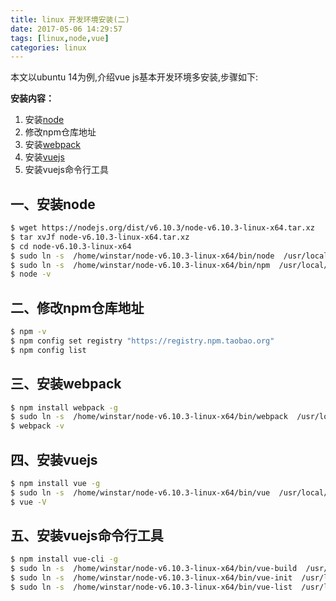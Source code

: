 ```yaml
---
title: linux 开发环境安装(二)
date: 2017-05-06 14:29:57
tags: [linux,node,vue] 
categories: linux
---
```


本文以ubuntu 14为例,介绍vue js基本开发环境多安装,步骤如下:

**安装内容：**
1. 安装[node](https://nodejs.org/)      
2. 修改npm仓库地址 
3. 安装[webpack](http://webpack.github.io/)     
4. 安装[vuejs](https://cn.vuejs.org/)       
5. 安装vuejs命令行工具   

## 一、安装node

``` bash
$ wget https://nodejs.org/dist/v6.10.3/node-v6.10.3-linux-x64.tar.xz
$ tar xvJf node-v6.10.3-linux-x64.tar.xz
$ cd node-v6.10.3-linux-x64
$ sudo ln -s  /home/winstar/node-v6.10.3-linux-x64/bin/node  /usr/local/bin/node
$ sudo ln -s  /home/winstar/node-v6.10.3-linux-x64/bin/npm  /usr/local/bin/npm
$ node -v
```

## 二、修改npm仓库地址
``` bash
$ npm -v
$ npm config set registry "https://registry.npm.taobao.org"
$ npm config list
```

## 三、安装webpack
``` bash
$ npm install webpack -g
$ sudo ln -s  /home/winstar/node-v6.10.3-linux-x64/bin/webpack  /usr/local/bin/webpack
$ webpack -v
```

## 四、安装vuejs
``` bash
$ npm install vue -g
$ sudo ln -s  /home/winstar/node-v6.10.3-linux-x64/bin/vue  /usr/local/bin/vue
$ vue -V
```

## 五、安装vuejs命令行工具
``` bash
$ npm install vue-cli -g
$ sudo ln -s  /home/winstar/node-v6.10.3-linux-x64/bin/vue-build  /usr/local/bin/vue-build
$ sudo ln -s  /home/winstar/node-v6.10.3-linux-x64/bin/vue-init  /usr/local/bin/vue-init
$ sudo ln -s  /home/winstar/node-v6.10.3-linux-x64/bin/vue-list  /usr/local/bin/vue-list
```